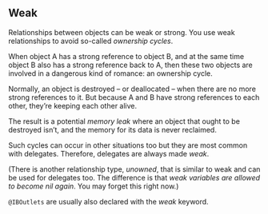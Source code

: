 ## Weak

Relationships between objects can be weak or strong. You use weak relationships to avoid so-called *ownership cycles*.

When object A has a strong reference to object B, and at the same time object B also has a strong reference back to A, then these two objects are involved in a dangerous kind of romance: an ownership cycle.Normally, an object is destroyed – or deallocated – when there are no more strong references to it. But because A and B have strong references to each other, they’re keeping each other alive.

The result is a potential *memory leak* where an object that ought to be destroyed isn’t, and the memory for its data is never reclaimed. 

Such cycles can occur in other situations too but they are most common with delegates. Therefore, delegates are always made *weak*.(There is another relationship type, *unowned*, that is similar to weak and can be used for delegates too. The difference is that *weak variables are allowed to become nil again*. You may forget this right now.)

`@IBOutlets` are usually also declared with the *weak* keyword. 